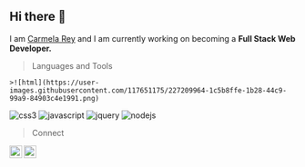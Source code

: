  ##                                                                   Hi there 👋 


 I am [Carmela Rey](https://github.com/Cdrcar/Portfolio-CarmelaRey) and I am currently working on becoming a **Full Stack Web Developer.**
 
 
 > Languages and Tools
 >
    >![html](https://user-images.githubusercontent.com/117651175/227209964-1c5b8ffe-1b28-44c9-99a9-84903c4e1991.png)
![css3](https://user-images.githubusercontent.com/117651175/227210448-b57078e4-d138-4d77-ad5a-a829a4808394.png)
![javascript](https://user-images.githubusercontent.com/117651175/227210659-d32e7636-0448-4083-a258-45156edb302e.png)
![jquery](https://user-images.githubusercontent.com/117651175/227211310-0b1088b4-92b3-4c9f-847b-2778031d2b10.png)
![nodejs](https://user-images.githubusercontent.com/117651175/227211621-25435d7e-8c74-44a8-a3ac-90d3e3c7f9ca.png)





> Connect
  >  <a href="https://www.instagram.com/carmelaarey/?next=%2F/" rel="nofollow">
  <img align="left" alt="Carmela's Instagram" width="22px" src="https://raw.githubusercontent.com/hussainweb/hussainweb/main/icons/instagram.png" style="max-width: 100%;">
</a>
 
  > <a href="https://www.linkedin.com/in/carmelarey/" rel="nofollow">
  <img align="left" alt="Carmela's LinkedIN" width="22px" src="https://raw.githubusercontent.com/peterthehan/peterthehan/master/assets/linkedin.svg" style="max-width: 100%;">
</a>



 
<!--
**Cdrcar/Cdrcar** is a ✨ _special_ ✨ repository because its `README.md` (this file) appears on your GitHub profile.


![mailto:carmela881@outlook.com](https://user-images.githubusercontent.com/117651175/227233507-3f38f957-bfdc-41e3-8253-395abd98c036.png)

Here are some ideas to get you started:

- 🔭 I’m currently working on ...
- 🌱 I’m currently learning ...
- 👯 I’m looking to collaborate on ...
- 🤔 I’m looking for help with ...
- 💬 Ask me about ...
- 📫 How to reach me: ...
- 😄 Pronouns: ...
- ⚡ Fun fact: ...
-->
